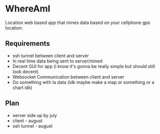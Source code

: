 # WhereAmI
Location web based app that mines data based on your cellphone gps location.

## Requirements
- ssh tunnel between client and server
- In real time data being sent to server/mined
- Decent GUI for app (i know it's gonna be really simple but should still look decent)
- Websocket Communication between client and server
- Do something with la data (idk maybe make a map or something or a chart idk) 

## Plan
- server side up by july 
- client - august
- ssh tunnel - august
